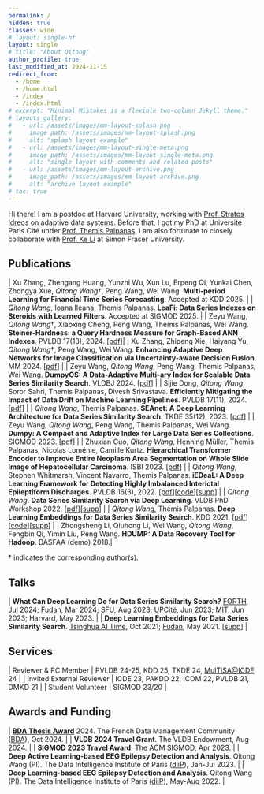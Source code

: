```yaml
---
permalink: /
hidden: true
classes: wide
# layout: single-hf
layout: single
# title: "About Qitong"
author_profile: true
last_modified_at: 2024-11-15
redirect_from: 
  - /home
  - /home.html
  - /index
  - /index.html
# excerpt: "Minimal Mistakes is a flexible two-column Jekyll theme."
# layouts_gallery:
#   - url: /assets/images/mm-layout-splash.png
#     image_path: /assets/images/mm-layout-splash.png
#     alt: "splash layout example"
#   - url: /assets/images/mm-layout-single-meta.png
#     image_path: /assets/images/mm-layout-single-meta.png
#     alt: "single layout with comments and related posts"
#   - url: /assets/images/mm-layout-archive.png
#     image_path: /assets/images/mm-layout-archive.png
#     alt: "archive layout example"
# toc: true
---
```


Hi there! I am a postdoc at Harvard University, working with [Prof. Stratos Idreos](https://stratos.seas.harvard.edu/) on adaptive data systems.
Before that, I got my PhD at Université Paris Cité under [Prof. Themis Palpanas](https://helios2.mi.parisdescartes.fr/~themisp/home.html).
I am also fortunate to closely collaborate with [Prof. Ke Li](https://www.sfu.ca/~keli/) at Simon Fraser University.

## Publications

| Xu Zhang, Zhengang Huang, Yunzhi Wu, Xun Lu, Erpeng Qi, Yunkai Chen, Zhongya Xue, *Qitong Wang*<span>&dagger;</span>, Peng Wang, Wei Wang. **Multi-period Learning for Financial Time Series Forecasting**. Accepted at KDD 2025. |
| *Qitong Wang*, Ioana Ileana, Themis Palpanas. **LeaFi: Data Series Indexes on Steroids with Learned Filters**. Accepted at SIGMOD 2025. |
| Zeyu Wang, *Qitong Wang*<span>&dagger;</span>, Xiaoxing Cheng, Peng Wang, Themis Palpanas, Wei Wang. **Steiner-Hardness: a Query Hardness Measure for Graph-Based ANN Indexes**. PVLDB 17(13), 2024. \[[pdf](https://www.arxiv.org/pdf/2408.13899)\]|
| Xu Zhang, Zhipeng Xie, Haiyang Yu, *Qitong Wang*<span>&dagger;</span>, Peng Wang, Wei Wang. **Enhancing Adaptive Deep Networks for Image Classification via Uncertainty-aware Decision Fusion**. MM 2024. \[[pdf](https://arxiv.org/pdf/2408.13744)\] |
| Zeyu Wang, *Qitong Wang*, Peng Wang, Themis Palpanas, Wei Wang. **DumpyOS: A Data-Adaptive Multi-ary Index for Scalable Data Series Similarity Search**. VLDBJ 2024. \[[pdf](https://helios2.mi.parisdescartes.fr/~themisp/publications/vldbj24-dumpyos.pdf)\] |
| Sijie Dong, *Qitong Wang*, Soror Sahri, Themis Palpanas, Divesh Srivastava. **Efficiently Mitigating the Impact of Data Drift on Machine Learning Pipelines**. PVLDB 17(11), 2024. \[[pdf](https://www.vldb.org/pvldb/vol17/p3072-dong.pdf)\] |
| *Qitong Wang*, Themis Palpanas. **SEAnet: A Deep Learning Architecture for Data Series Similarity Search**. TKDE 35(12), 2023. \[[pdf](https://helios2.mi.parisdescartes.fr/~themisp/publications/tkde23-seanet.pdf)\] |
| Zeyu Wang, *Qitong Wang*, Peng Wang, Themis Palpanas, Wei Wang. **Dumpy: A Compact and Adaptive Index for Large Data Series Collections**. SIGMOD 2023. \[[pdf](https://helios2.mi.parisdescartes.fr/~themisp/publications/sigmod23-dumpy.pdf)\] |
| Zhuxian Guo, *Qitong Wang*, Henning Müller, Themis Palpanas, Nicolas Loménie, Camille Kurtz. **Hierarchical Transformer Encoder to Improve Entire Neoplasm Area Segmentation on Whole Slide Image of Hepatocellular Carcinoma**. ISBI 2023. \[[pdf](https://helios2.mi.parisdescartes.fr/~themisp/publications/isbi23.pdf)\] |
| *Qitong Wang*, Stephen Whitmarsh, Vincent Navarro, Themis Palpanas. **iEDeaL: A Deep Learning Framework for Detecting Highly Imbalanced Interictal Epileptiform Discharges**. PVLDB 16(3), 2022. \[[pdf](https://www.vldb.org/pvldb/vol16/p480-wang.pdf)\]\[[code](https://github.com/qtwang/iEDeaL)\]\[[supp](/pvldb22-iedeal)\] |
| *Qitong Wang*. **Data Series Similarity Search via Deep Learning**. VLDB PhD Workshop 2022. \[[pdf](https://ceur-ws.org/Vol-3186/paper_4.pdf)\]\[[supp](/kdd21-seanet)\] |
| *Qitong Wang*, Themis Palpanas. **Deep Learning Embeddings for Data Series Similarity Search**. KDD 2021. \[[pdf](https://helios2.mi.parisdescartes.fr/~themisp/publications/kdd21-seanet.pdf)\]\[[code](https://github.com/qtwang/SEAnet)\]\[[supp](/kdd21-seanet)\] |
| Zhongsheng Li, Qiuhong Li, Wei Wang, *Qitong Wang*, Fengbin Qi, Yimin Liu, Peng Wang. **HDUMP: A Data Recovery Tool for Hadoop**. DASFAA (demo) 2018.|

<span>&dagger;</span> indicates the corresponding author(s).

## Talks

| **What Can Deep Learning Do for Data Series Similarity Search?** [FORTH](https://www.forth.gr/en/home/), Jul 2024; [Fudan](https://www.fudan.edu.cn/en/), Mar 2024; [SFU](https://www.sfu.ca/), Aug 2023; [UPCité](https://helios2.mi.parisdescartes.fr/~lomn/OpenDayLipade/), Jun 2023; MIT, Jun 2023; Harvard, May 2023. |
| **Deep Learning Embeddings for Data Series Similarity Search**. [Tsinghua AI Time](https://www.aitime.cn/), Oct 2021; [Fudan](https://www.fudan.edu.cn/en/), May 2021. \[[supp](/kdd21-seanet)\] |

## Services

| Reviewer & PC Member | PVLDB 24-25, KDD 25, TKDE 24, [MulTiSA@ICDE](https://multisa2024.org/) 24 |
| Invited External Reviewer | ICDE 23, PAKDD 22, ICDM 22, PVLDB 21, DMKD 21 |
| Student Volunteer | SIGMOD 23/20 |

## Awards and Funding

| **[BDA Thesis Award](https://bdav.irisa.fr/prix/)** 2024. The French Data Management Community ([BDA](https://bdav.irisa.fr/)), Oct 2024. |
| **VLDB 2024 Travel Grant**. The VLDB Endowment, Aug 2024. |
| **SIGMOD 2023 Travel Award**. The ACM SIGMOD, Apr 2023. |
| **Deep Active Learning-based EEG Epilepsy Detection and Analysis**. Qitong Wang (PI). The Data Intelligence Institute of Paris ([diiP](https://u-paris.fr/diip/)), Jan-Jul 2023. |
| **Deep Learning-based EEG Epilepsy Detection and Analysis**. Qitong Wang (PI). The Data Intelligence Institute of Paris ([diiP](https://u-paris.fr/diip/)), May-Aug 2022. |

